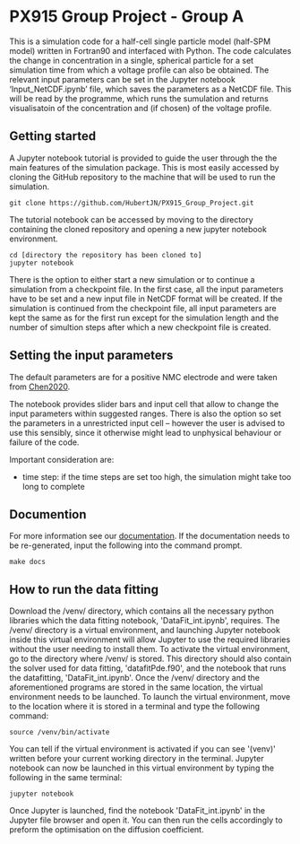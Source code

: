 # PX915 Group Project - Group A

This is a simulation code for a half-cell single particle model (half-SPM model) written in Fortran90 and interfaced with Python. The code calculates the change in concentration in a single, spherical particle for a set simulation time from which a voltage profile can also be obtained.
The relevant input parameters can be set in the Jupyter notebook ‘Input_NetCDF.ipynb’ file, which saves the parameters as a NetCDF file. This will be read by the programme, which runs the sumulation and returns visualisatoin of the concentration and (if chosen) of the voltage profile.

## Getting started
A Jupyter notebook tutorial is provided to guide the user through the the main features of the simulation package. 
This is most easily accessed by cloning the GitHub repository to the machine that will be used to run the simulation.

```
git clone https://github.com/HubertJN/PX915_Group_Project.git
```

The tutorial notebook can be accessed by moving to the directory containing the cloned repository and opening a new jupyter notebook environment.

```
cd [directory the repository has been cloned to]
jupyter notebook
```
There is the option to either start a new simulation or to continue a simulation from a checkpoint file. In the first case, all the input parameters have to be set and a new input file in NetCDF format will be created. If the simulation is continued from the checkpoint file, all input parameters are kept the same as for the first run except for the simulation length and the number of simultion steps after which a new checkpoint file is created.

## Setting the input parameters
The default parameters are for a positive NMC electrode and were taken from [Chen2020](https://iopscience.iop.org/article/10.1149/1945-7111/ab9050).

The notebook provides slider bars and input cell that allow to change the input parameters within suggested ranges. There is also the option so set the parameters in a unrestricted input cell – however the user is advised to use this sensibly, since it otherwise might lead to unphysical behaviour or failure of the code.

Important consideration are:
- time step: if the time steps are set too high, the simulation might take too long to complete

## Documention
For more information see our [documentation](./docs.pdf).
If the documentation needs to be re-generated, input the following into the command prompt.
```
make docs
```
## How to run the data fitting
Download the /venv/ directory, which contains all the necessary python libraries which the data fitting notebook, 'DataFit_int.ipynb', requires. The /venv/ directory is a virtual environment, and launching Jupyter notebook inside this virtual environment will allow Jupyter to use the required libraries without the user needing to install them. To activate the virtual environment, go to the directory where /venv/ is stored. This directory should also contain the solver used for data fitting, 'datafitPde.f90', and the notebook that runs the datafitting, 'DataFit_int.ipynb'. Once the /venv/ directory and the aforementioned programs are stored in the same location, the virtual environment needs to be launched. To launch the virtual environment, move to the location where it is stored in a terminal and type the following command:
```
source /venv/bin/activate
```
You can tell if the virtual environment is activated if you can see '(venv)' written before your current working directory in the terminal. Jupyter notebook can now be launched in this virtual environment by typing the following in the same terminal:
```
jupyter notebook
```
Once Jupyter is launched, find the notebook 'DataFit_int.ipynb' in the Jupyter file browser and open it. You can then run the cells accordingly to preform the optimisation on the diffusion coefficient. 
